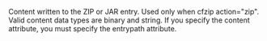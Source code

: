 Content written to the ZIP or JAR entry. Used only when cfzip action="zip".
            Valid content data types are binary and string. If you specify the content
            attribute, you must specify the entrypath attribute. 